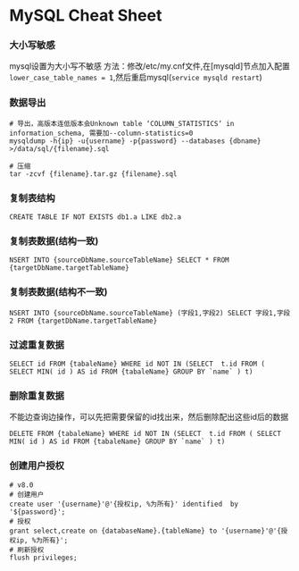 # MySQL Cheat Sheet

### 大小写敏感
mysql设置为大小写不敏感 
方法：修改/etc/my.cnf文件,在[mysqld]节点加入配置`lower_case_table_names = 1`,然后重启mysql(`service mysqld restart`)

### 数据导出
```shell
# 导出，高版本连低版本会Unknown table ‘COLUMN_STATISTICS‘ in information_schema, 需要加--column-statistics=0 
mysqldump -h{ip} -u{username} -p{password} --databases {dbname} >/data/sql/{filename}.sql

# 压缩
tar -zcvf {filename}.tar.gz {filename}.sql
```

### 复制表结构
```mysql
CREATE TABLE IF NOT EXISTS db1.a LIKE db2.a
```

### 复制表数据(结构一致)
```mysql
NSERT INTO {sourceDbName.sourceTableName} SELECT * FROM {targetDbName.targetTableName}
```

### 复制表数据(结构不一致)
```mysql
NSERT INTO {sourceDbName.sourceTableName} (字段1,字段2) SELECT 字段1,字段2 FROM {targetDbName.targetTableName}
```

### 过滤重复数据
```mysql
SELECT id FROM {tabaleName} WHERE id NOT IN (SELECT  t.id FROM ( SELECT MIN( id ) AS id FROM {tabaleName} GROUP BY `name` ) t)
```

### 删除重复数据
不能边查询边操作，可以先把需要保留的id找出来，然后删除配出这些id后的数据
```mysql
DELETE FROM {tabaleName} WHERE id NOT IN (SELECT  t.id FROM ( SELECT MIN( id ) AS id FROM {tabaleName} GROUP BY `name` ) t)
```

### 创建用户授权
```mysql
# v8.0
# 创建用户
create user '{username}'@'{授权ip, %为所有}' identified  by '${password}';
# 授权
grant select,create on {databaseName}.{tableName} to '{username}'@'{授权ip, %为所有}';
# 刷新授权
flush privileges;
```
